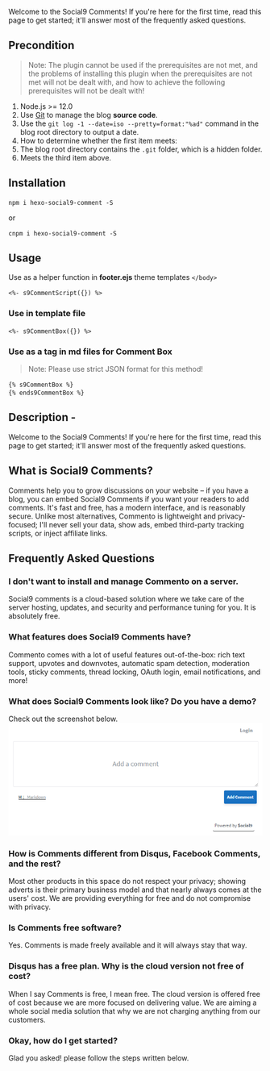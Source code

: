 Welcome to the Social9 Comments! If you're here for the first time, read this page to get started; it'll answer most of the frequently asked questions.

## Precondition

> Note: The plugin cannot be used if the prerequisites are not met, and the problems of installing this plugin when the prerequisites are not met will not be dealt with, and how to achieve the following prerequisites will not be dealt with!

1. Node.js >= 12.0
2. Use [Git](https://git-scm.com/) to manage the blog **source code**.
3. Use the `git log -1 --date=iso --pretty=format:"%ad"` command in the blog root directory to output a date.
4. How to determine whether the first item meets:
5. The blog root directory contains the `.git` folder, which is a hidden folder.
6. Meets the third item above.

## Installation

```shell
npm i hexo-social9-comment -S
```

or

```shell
cnpm i hexo-social9-comment -S
```

## Usage
Use as a helper function in **footer.ejs** theme templates `</body>`

```ejs
<%- s9CommentScript({}) %>
```

### Use in template file

```
<%- s9CommentBox({}) %>
```

### Use as a tag in md files for Comment Box

> Note: Please use strict JSON format for this method!

```nunjucks
{% s9CommentBox %}
{% ends9CommentBox %}
```


## Description -

Welcome to the Social9 Comments! If you're here for the first time, read this page to get started; it'll answer most of the frequently asked questions.

## What is Social9 Comments?

Comments help you to grow discussions on your website – if you have a blog, you can embed Social9 Comments if you want your readers to add comments. It's fast and free, has a modern interface, and is reasonably secure. Unlike most alternatives, Commento is lightweight and privacy-focused; I'll never sell your data, show ads, embed third-party tracking scripts, or inject affiliate links.

## Frequently Asked Questions

### I don't want to install and manage Commento on a server.

Social9 comments is a cloud-based solution where we take care of the server hosting, updates, and security and performance tuning for you. It is absolutely free.

### What features does Social9 Comments have?

Commento comes with a lot of useful features out-of-the-box: rich text support, upvotes and downvotes, automatic spam detection, moderation tools, sticky comments, thread locking, OAuth login, email notifications, and more!

### What does Social9 Comments look like? Do you have a demo?

Check out the screenshot below.
![social9 comment example](screenshot.png)

### How is Comments different from Disqus, Facebook Comments, and the rest?

Most other products in this space do not respect your privacy; showing adverts is their primary business model and that nearly always comes at the users' cost. We are providing everything for free and do not compromise with privacy.

### Is Comments free software?

Yes. Comments is made freely available and it will always stay that way.

### Disqus has a free plan. Why is the cloud version not free of cost?

When I say Comments is free, I mean free. The cloud version is offered free of cost because we are more focused on delivering value. We are aiming a whole social media solution that why we are not charging anything from our customers.

### Okay, how do I get started?

Glad you asked! please follow the steps written below.